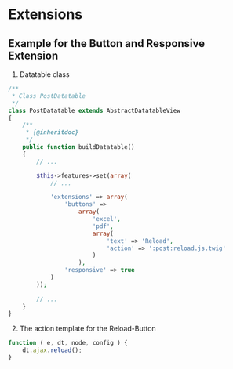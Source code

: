 # Extensions

## Example for the Button and Responsive Extension

1. Datatable class

```php
/**
 * Class PostDatatable
 */
class PostDatatable extends AbstractDatatableView
{
    /**
     * {@inheritdoc}
     */
    public function buildDatatable()
    {
        // ...

        $this->features->set(array(
            // ...

            'extensions' => array(
                'buttons' =>
                    array(
                        'excel',
                        'pdf',
                        array(
                            'text' => 'Reload',
                            'action' => ':post:reload.js.twig'
                        )
                    ),
                'responsive' => true
            )
        ));
        
        // ...
    }
}
```

2. The action template for the Reload-Button

```js
function ( e, dt, node, config ) {
    dt.ajax.reload();
}
```
